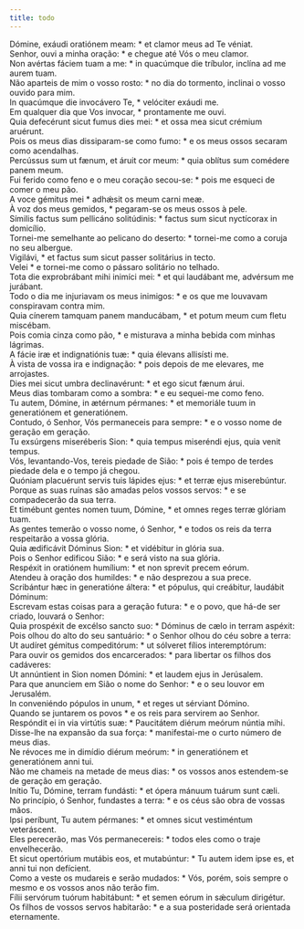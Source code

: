 ```yaml
---
title: todo
---
```

<div class="dropcap text-justify">Dómine, exáudi oratiónem meam: * et clamor meus ad Te véniat.</div>
<div class="dropcap text-justify">Senhor, ouvi a minha oração: * e chegue até Vós o meu clamor.</div>
<div class="text-justify">Non avértas fáciem tuam a me: * in quacúmque die tríbulor, inclína ad me aurem tuam.</div>
<div class="text-justify">Não aparteis de mim o vosso rosto: * no dia do tormento, inclinai o vosso ouvido para mim.</div>
<div class="text-justify">In quacúmque die invocávero Te, * velóciter exáudi me.</div>
<div class="text-justify">Em qualquer dia que Vos invocar, * prontamente me ouvi.</div>
<div class="text-justify">Quia defecérunt sicut fumus dies mei: * et ossa mea sicut crémium aruérunt.</div>
<div class="text-justify">Pois os meus dias dissiparam-se como fumo: * e os meus ossos secaram como acendalhas.</div>
<div class="text-justify">Percússus sum ut fænum, et áruit cor meum: * quia oblítus sum comédere panem meum.</div>
<div class="text-justify">Fui ferido como feno e o meu coração secou-se: * pois me esqueci de comer o meu pão.</div>
<div class="text-justify">A voce gémitus mei * adhǽsit os meum carni meæ.</div>
<div class="text-justify">À voz dos meus gemidos, * pegaram-se os meus ossos à pele.</div>
<div class="text-justify">Símilis factus sum pellicáno solitúdinis: * factus sum sicut nyctícorax in domicílio.</div>
<div class="text-justify">Tornei-me semelhante ao pelicano do deserto: * tornei-me como a coruja no seu albergue.</div>
<div class="text-justify">Vigilávi, * et factus sum sicut passer solitárius in tecto.</div>
<div class="text-justify">Velei * e tornei-me como o pássaro solitário no telhado.</div>
<div class="text-justify">Tota die exprobrábant mihi inimíci mei: * et qui laudábant me, advérsum me jurábant.</div>
<div class="text-justify">Todo o dia me injuriavam os meus inimigos: * e os que me louvavam conspiravam contra mim.</div>
<div class="text-justify">Quia cínerem tamquam panem manducábam, * et potum meum cum fletu miscébam.</div>
<div class="text-justify">Pois comia cinza como pão, * e misturava a minha bebida com minhas lágrimas.</div>
<div class="text-justify">A fácie iræ et indignatiónis tuæ: * quia élevans allisísti me.</div>
<div class="text-justify">À vista de vossa ira e indignação: * pois depois de me elevares, me arrojastes.</div>
<div class="text-justify">Dies mei sicut umbra declinavérunt: * et ego sicut fænum árui.</div>
<div class="text-justify">Meus dias tombaram como a sombra: * e eu sequei-me como feno.</div>
<div class="text-justify">Tu autem, Dómine, in ætérnum pérmanes: * et memoriále tuum in generatiónem et generatiónem.</div>
<div class="text-justify">Contudo, ó Senhor, Vós permaneceis para sempre: * e o vosso nome de geração em geração.</div>
<div class="text-justify">Tu exsúrgens miseréberis Sion: * quia tempus miseréndi ejus, quia venit tempus.</div>
<div class="text-justify">Vós, levantando-Vos, tereis piedade de Sião: * pois é tempo de terdes piedade dela e o tempo já chegou.</div>
<div class="text-justify">Quóniam placuérunt servis tuis lápides ejus: * et terræ ejus miserebúntur.</div>
<div class="text-justify">Porque as suas ruínas são amadas pelos vossos servos: * e se compadecerão da sua terra.</div>
<div class="text-justify">Et timébunt gentes nomen tuum, Dómine, * et omnes reges terræ glóriam tuam.</div>
<div class="text-justify">As gentes temerão o vosso nome, ó Senhor, * e todos os reis da terra respeitarão a vossa glória.</div>
<div class="text-justify">Quia ædificávit Dóminus Sion: * et vidébitur in glória sua.</div>
<div class="text-justify">Pois o Senhor edificou Sião: * e será visto na sua glória.</div>
<div class="text-justify">Respéxit in oratiónem humílium: * et non sprevit precem eórum.</div>
<div class="text-justify">Atendeu à oração dos humildes: * e não desprezou a sua prece.</div>
<div class="text-justify">Scribántur hæc in generatióne áltera: * et pópulus, qui creábitur, laudábit Dóminum:</div>
<div class="text-justify">Escrevam estas coisas para a geração futura: * e o povo, que há-de ser criado, louvará o Senhor:</div>
<div class="text-justify">Quia prospéxit de excélso sancto suo: * Dóminus de cælo in terram aspéxit:</div>
<div class="text-justify">Pois olhou do alto do seu santuário: * o Senhor olhou do céu sobre a terra:</div>
<div class="text-justify">Ut audíret gémitus compeditórum: * ut sólveret fílios interemptórum:</div>
<div class="text-justify">Para ouvir os gemidos dos encarcerados: * para libertar os filhos dos cadáveres:</div>
<div class="text-justify">Ut annúntient in Sion nomen Dómini: * et laudem ejus in Jerúsalem.</div>
<div class="text-justify">Para que anunciem em Sião o nome do Senhor: * e o seu louvor em Jerusalém.</div>
<div class="text-justify">In conveniéndo pópulos in unum, * et reges ut sérviant Dómino.</div>
<div class="text-justify">Quando se juntarem os povos * e os reis para servirem ao Senhor.</div>
<div class="text-justify">Respóndit ei in via virtútis suæ: * Paucitátem diérum meórum núntia mihi.</div>
<div class="text-justify">Disse-lhe na expansão da sua força: * manifestai-me o curto número de meus dias.</div>
<div class="text-justify">Ne révoces me in dimídio diérum meórum: * in generatiónem et generatiónem anni tui.</div>
<div class="text-justify">Não me chameis na metade de meus dias: * os vossos anos estendem-se de geração em geração.</div>
<div class="text-justify">Inítio Tu, Dómine, terram fundásti: * et ópera mánuum tuárum sunt cæli.</div>
<div class="text-justify">No princípio, ó Senhor, fundastes a terra: * e os céus são obra de vossas mãos.</div>
<div class="text-justify">Ipsi períbunt, Tu autem pérmanes: * et omnes sicut vestiméntum veteráscent.</div>
<div class="text-justify">Eles perecerão, mas Vós permanecereis: * todos eles como o traje envelhecerão.</div>
<div class="text-justify">Et sicut opertórium mutábis eos, et mutabúntur: * Tu autem idem ipse es, et anni tui non defícient.</div>
<div class="text-justify">Como a veste os mudareis e serão mudados: * Vós, porém, sois sempre o mesmo e os vossos anos não terão fim.</div>
<div class="text-justify">Fílii servórum tuórum habitábunt: * et semen eórum in sǽculum dirigétur.</div>
<div class="text-justify">Os filhos de vossos servos habitarão: * e a sua posteridade será orientada eternamente.</div>
